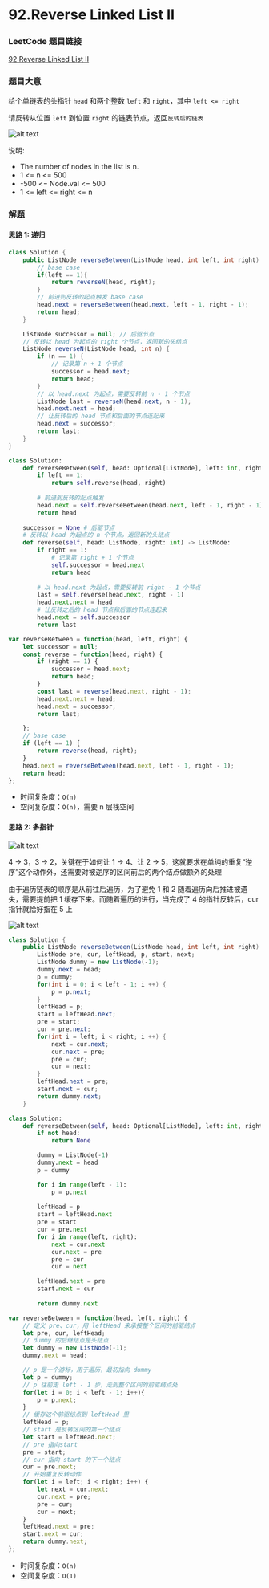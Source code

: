 # 92.Reverse Linked List II

### LeetCode 题目链接

[92.Reverse Linked List II](https://leetcode.com/problems/reverse-linked-list-ii/)

### 题目大意

给个单链表的头指针 `head` 和两个整数 `left` 和 `right`，其中 `left <= right`

请反转从位置 `left` 到位置 `right` 的链表节点，返回`反转后的链表` 

![alt text](example3.png)

说明:
- The number of nodes in the list is n.
- 1 <= n <= 500
- -500 <= Node.val <= 500
- 1 <= left <= right <= n

### 解题

#### 思路 1: 递归

```java
class Solution {
    public ListNode reverseBetween(ListNode head, int left, int right) {
        // base case
        if(left == 1){
            return reverseN(head, right);
        }
        // 前进到反转的起点触发 base case
        head.next = reverseBetween(head.next, left - 1, right - 1);
        return head;
    }

    ListNode successor = null; // 后驱节点
    // 反转以 head 为起点的 right 个节点，返回新的头结点
    ListNode reverseN(ListNode head, int n) {
        if (n == 1) {
            // 记录第 n + 1 个节点
            successor = head.next;
            return head;
        }
        // 以 head.next 为起点，需要反转前 n - 1 个节点
        ListNode last = reverseN(head.next, n - 1);
        head.next.next = head;
        // 让反转后的 head 节点和后面的节点连起来
        head.next = successor;
        return last;
    }
}
```
```python
class Solution:
    def reverseBetween(self, head: Optional[ListNode], left: int, right: int) -> Optional[ListNode]:
        if left == 1:
            return self.reverse(head, right)
        
        # 前进到反转的起点触发
        head.next = self.reverseBetween(head.next, left - 1, right - 1)
        return head
    
    successor = None # 后驱节点
    # 反转以 head 为起点的 n 个节点，返回新的头结点
    def reverse(self, head: ListNode, right: int) -> ListNode:
        if right == 1:
            # 记录第 right + 1 个节点
            self.successor = head.next
            return head
        
        # 以 head.next 为起点，需要反转前 right - 1 个节点
        last = self.reverse(head.next, right - 1)
        head.next.next = head
        # 让反转之后的 head 节点和后面的节点连起来
        head.next = self.successor
        return last
```
```js
var reverseBetween = function(head, left, right) {
    let successor = null;
    const reverse = function(head, right) {
        if (right == 1) {
            successor = head.next;
            return head;
        }
        const last = reverse(head.next, right - 1);
        head.next.next = head;
        head.next = successor;
        return last;

    };
    // base case
    if (left == 1) {
        return reverse(head, right);
    }
    head.next = reverseBetween(head.next, left - 1, right - 1);
    return head;
};
```
- 时间复杂度：`O(n)`
- 空间复杂度：`O(n)`，需要 n 层栈空间

#### 思路 2: 多指针

![alt text](linked_list3.png)

4 -> 3，3 -> 2，关键在于如何让 1 -> 4、让 2 -> 5，这就要求在单纯的重复“逆序”这个动作外，还需要对被逆序的区间前后的两个结点做额外的处理

由于遍历链表的顺序是从前往后遍历，为了避免 1 和 2 随着遍历向后推进被遗失，需要提前把 1 缓存下来。而随着遍历的进行，当完成了 4 的指针反转后，cur 指针就恰好指在 5 上

![alt text](linked_list4.png)

```java
class Solution {
    public ListNode reverseBetween(ListNode head, int left, int right) {
        ListNode pre, cur, leftHead, p, start, next;
        ListNode dummy = new ListNode(-1);
        dummy.next = head;
        p = dummy;
        for(int i = 0; i < left - 1; i ++) {
            p = p.next;
        }
        leftHead = p;
        start = leftHead.next;
        pre = start;
        cur = pre.next;
        for(int i = left; i < right; i ++) {
            next = cur.next;
            cur.next = pre;
            pre = cur;
            cur = next;
        }
        leftHead.next = pre;
        start.next = cur;
        return dummy.next;
    }
```
```python
class Solution:
    def reverseBetween(self, head: Optional[ListNode], left: int, right: int) -> Optional[ListNode]:
        if not head:
            return None

        dummy = ListNode(-1)
        dummy.next = head
        p = dummy

        for i in range(left - 1):
            p = p.next
        
        leftHead = p
        start = leftHead.next
        pre = start
        cur = pre.next
        for i in range(left, right):
            next = cur.next
            cur.next = pre
            pre = cur
            cur = next

        leftHead.next = pre
        start.next = cur
        
        return dummy.next
```
```js
var reverseBetween = function(head, left, right) {
    // 定义 pre、cur，用 leftHead 来承接整个区间的前驱结点
    let pre, cur, leftHead;
    // dummy 的后继结点是头结点
    let dummy = new ListNode(-1);
    dummy.next = head;

    // p 是一个游标，用于遍历，最初指向 dummy
    let p = dummy;
    // p 往前走 left - 1 步，走到整个区间的前驱结点处
    for(let i = 0; i < left - 1; i++){
        p = p.next;
    }
    // 缓存这个前驱结点到 leftHead 里
    leftHead = p;
    // start 是反转区间的第一个结点
    let start = leftHead.next;  
    // pre 指向start
    pre = start;
    // cur 指向 start 的下一个结点
    cur = pre.next;
    // 开始重复反转动作
    for(let i = left; i < right; i++) {
        let next = cur.next;
        cur.next = pre;
        pre = cur;
        cur = next;
    }
    leftHead.next = pre;
    start.next = cur;
    return dummy.next;
};
```
- 时间复杂度：`O(n)`
- 空间复杂度：`O(1)`